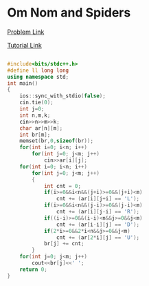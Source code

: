 # Om Nom and Spiders

[Problem Link](https://codeforces.com/problemset/problem/436/B)

[Tutorial Link](https://codeforces.com/blog/entry/12680)

```cpp

#include<bits/stdc++.h>
#define ll long long
using namespace std;
int main()
{
    ios::sync_with_stdio(false);
    cin.tie(0);
    int j=0;
    int n,m,k;
    cin>>n>>m>>k;
    char ar[n][m];
    int br[m];
    memset(br,0,sizeof(br));
    for(int i=0; i<n; i++)
        for(int j=0; j<m; j++)
            cin>>ar[i][j];
    for(int i=0; i<n; i++)
        for(int j=0; j<m; j++)
        {
            int cnt = 0;
            if(i>=0&&i<n&&(j+i)>=0&&(j+i)<m)
                cnt += (ar[i][j+i] == 'L');
            if(i>=0&&i<n&&(j-i)>=0&&(j-i)<m)
                cnt += (ar[i][j-i] == 'R');
            if((i-i)>=0&&(i-i)<n&&j>=0&&j<m)
                cnt += (ar[i-i][j] == 'D');
            if(2*i>=0&&2*i<n&&j>=0&&j<m)
                cnt += (ar[2*i][j] == 'U');
            br[j] += cnt;
        }
    for(int j=0; j<m; j++)
        cout<<br[j]<<' ';
    return 0;
}
```
